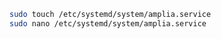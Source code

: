 ﻿```sh
sudo touch /etc/systemd/system/amplia.service
sudo nano /etc/systemd/system/amplia.service
```
